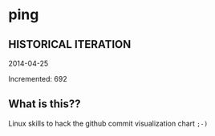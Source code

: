 # ping

## HISTORICAL ITERATION
2014-04-25

Incremented: 692

## What is this?? 
Linux skills to hack the github commit visualization chart `;-)`
